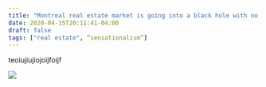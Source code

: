 ```yaml
---
title: "Montreal real estate market is going into a black hole with no hope of recovery"
date: 2020-04-15T20:11:41-04:00
draft: false
tags: ["real estate", “sensationalism”]
---
```


teoiujiujiojoijfoijf

![](/images/2020-04-15-gazette.jpg)
